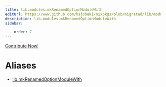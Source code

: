 ```yaml
---
title: lib.modules.mkRenamedOptionModuleWith
editUrl: https://www.github.com/hsjobeki/nixpkgs/blob/migrated/lib/modules.nix#L1143C31
description: lib.modules.mkRenamedOptionModuleWith
sidebar:

    order: 7
---
```


<a href="https://www.github.com/hsjobeki/nixpkgs/blob/migrated/lib/modules.nix#L1143C31">Contribute Now!</a>


# Aliases

- [lib.mkRenamedOptionModuleWith](/nix-doc-comments/reference/lib/lib-mkrenamedoptionmodulewith)


